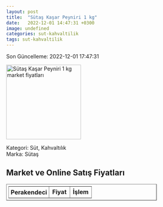 ```yaml
---
layout: post
title:  "Sütaş Kaşar Peyniri 1 kg"
date:   2022-12-01 14:47:31 +0300
image: undefined
categories: sut-kahvaltilik
tags: sut-kahvaltilik
---
```


Son Güncelleme: 2022-12-01 17:47:31

<img src="undefined" width="200" alt="Sütaş Kaşar Peyniri 1 kg market fiyatları" />

Kategori: Süt, Kahvaltılık
<br />
Marka: Sütaş

<h2>Market ve Online Satış Fiyatları</h2>

<table border="1" style="padding: 5px;width:80%;">
  <tr>
    <td style="padding: 5px;"><strong>Perakendeci</strong></td>
    <td><strong>Fiyat</strong></td>
    <td><strong>İşlem</strong></td>
  </tr>
  
</table>
